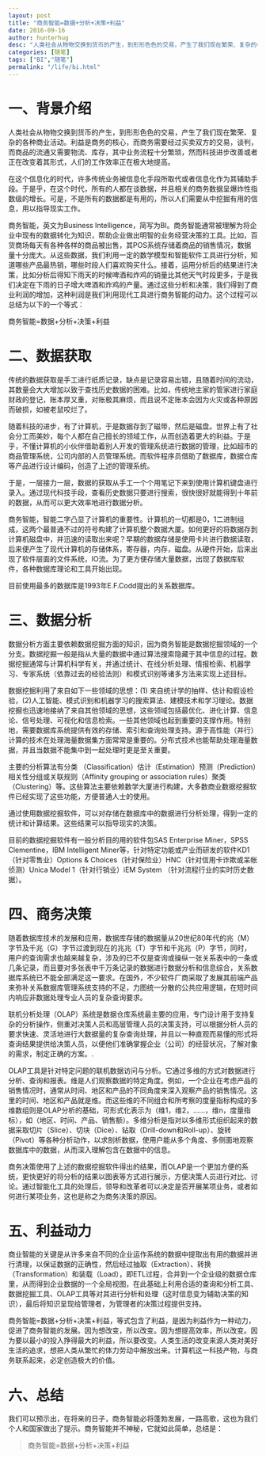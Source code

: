 ```yaml
---
layout: post  
title: "商务智能=数据+分析+决策+利益"
date: 2016-09-16
author: hunterhug
desc: "人类社会从物物交换到货币的产生，到形形色色的交易，产生了我们现在繁荣、复杂的各种商业活动。"
categories: [随笔]
tags: ["BI","随笔"]
permalink: "/life/bi.html"
--- 
```


# 一、背景介绍

人类社会从物物交换到货币的产生，到形形色色的交易，产生了我们现在繁荣、复杂的各种商业活动。利益是商务的核心，而商务需要经过买卖双方的交易，谈判，而商品的流通又需要物流、库存，其中业务流程十分繁琐，然而科技进步改善或者正在改变着其形式，人们的工作效率正在极大地提高。

在这个信息化的时代，许多传统业务被信息化手段所取代或者信息化作为其辅助手段。于是乎，在这个时代，所有的人都在谈数据，并且相关的商务数据呈爆炸性指数级的增长。可是，不是所有的数据都是有用的，所以人们需要从中挖掘有用的信息，用以指导现实工作。

商务智能，英文为Business Intelligence，简写为BI。商务智能通常被理解为将企业中现有的数据转化为知识，帮助企业做出明智的业务经营决策的工具。比如，百货商场每天有各种各样的商品被出售，其POS系统存储着商品的销售情况，数据量十分庞大。从这些数据，我们利用一定的数学模型和智能软件工具进行分析，知道哪些产品最热销，哪些时段人们喜欢购买什么。接着，运用分析后的结果进行决策，比如分析后得知下雨天的时候啤酒和炸鸡的销量比其他天气时段更多，于是我们决定在下雨的日子增大啤酒和炸鸡的产量。通过这些分析和决策，我们得到了商业利润的增加，这种利润是我们利用现代工具进行商务智能的动力。这个过程可以总结为以下的一个等式：

商务智能=数据+分析+决策+利益

# 二、数据获取

传统的数据获取是手工进行纸质记录，缺点是记录容易出错，且随着时间的流动，其数量会大大增加以致于查找历史数据的困难。比如，传统地主家的管家进行家庭财政的登记，账本厚又重，对账极其麻烦，而且说不定账本会因为火灾或各种原因而破损，如被老鼠咬烂了。

随着科技的进步，有了计算机，于是数据存到了磁带，然后是磁盘。世界上有了社会分工而美妙，每个人都在自己擅长的领域工作，从而创造着更大的利益。于是乎，不懂计算机的小伙伴借助着别人开发的管理系统进行数据的管理，比如超市的商品管理系统，公司内部的人员管理系统。而软件程序员借助了数据库，数据仓库等产品进行设计编码，创造了上述的管理系统。

于是，一层接力一层，数据的获取从手工一个个用笔记下来到使用计算机键盘进行录入。通过现代科技手段，查看历史数据只要进行搜索，很快很好就能得到十年前的数据，从而可以更大效率地进行数据分析。

商务智能，智能二字凸显了计算机的重要性。计算机的一切都是0，1二进制组成，这两个最普通不过的符号构建了计算机整个数据大厦。如何更好的将数据存到计算机磁盘中，并迅速的读取出来呢？早期的数据存储是使用卡片进行数据读取，后来便产生了现代计算机的存储体系，寄存器，内存，磁盘。从硬件开始，后来出现了软件层面的文件系统，IO流。为了更方便存储大量数据，出现了数据库软件，各种数据库理论和工具开始出现。

目前使用最多的数据库是1993年E.F.Codd提出的关系数据库。
 
# 三、数据分析

数据分析方面主要依赖数据挖掘方面的知识，因为商务智能是数据挖掘领域的一个分支。数据挖掘一般是指从大量的数据中通过算法搜索隐藏于其中信息的过程。数据挖掘通常与计算机科学有关，并通过统计、在线分析处理、情报检索、机器学习、专家系统（依靠过去的经验法则）和模式识别等诸多方法来实现上述目标。

数据挖掘利用了来自如下一些领域的思想：(1) 来自统计学的抽样、估计和假设检验，(2)人工智能、模式识别和机器学习的搜索算法、建模技术和学习理论。数据挖掘也迅速地接纳了来自其他领域的思想，这些领域包括最优化、进化计算、信息论、信号处理、可视化和信息检索。一些其他领域也起到重要的支撑作用。特别地，需要数据库系统提供有效的存储、索引和查询处理支持。源于高性能（并行）计算的技术在处理海量数据集方面常常是重要的。分布式技术也能帮助处理海量数据，并且当数据不能集中到一起处理时更是至关重要。

主要的分析算法有分类 （Classification）估计（Estimation）预测（Prediction）相关性分组或关联规则（Affinity grouping or association rules）聚类（Clustering）等。这些算法主要依赖数学大厦进行构建，大多数商业数据挖掘软件已经实现了这些功能，方便普通人士的使用。

通过使用数据挖掘软件，可以对存储在数据库中的数据进行分析处理，得到一定的统计和计算结果。这些结果可以指导现实的决策。

目前的数据挖掘软件有一般分析目的用的软件包SAS Enterprise Miner，SPSS Clementine，IBM Intelligent Miner等，针对特定功能或产业而研发的软件KD1（针对零售业）Options & Choices（针对保险业）HNC（针对信用卡诈欺或呆帐侦测）Unica Model 1（针对行销业）iEM System （针对流程行业的实时历史数据）。

# 四、商务决策

随着数据库技术的发展和应用，数据库存储的数据量从20世纪80年代的兆（M）字节及千兆（G）字节过渡到现在的兆兆（T）字节和千兆兆（P）字节，同时，用户的查询需求也越来越复杂，涉及的已不仅是查询或操纵一张关系表中的一条或几条记录，而且要对多张表中千万条记录的数据进行数据分析和信息综合，关系数据库系统已不能全部满足这一要求。在国外，不少软件厂商采取了发展其前端产品来弥补关系数据库管理系统支持的不足，力图统一分散的公共应用逻辑，在短时间内响应非数据处理专业人员的复杂查询要求。

联机分析处理（OLAP）系统是数据仓库系统最主要的应用，专门设计用于支持复杂的分析操作，侧重对决策人员和高层管理人员的决策支持，可以根据分析人员的要求快速、灵活地进行大数据量的复杂查询处理，并且以一种直观而易懂的形式将查询结果提供给决策人员，以便他们准确掌握企业（公司）的经营状况，了解对象的需求，制定正确的方案。.

OLAP工具是针对特定问题的联机数据访问与分析。它通过多维的方式对数据进行分析、查询和报表。维是人们观察数据的特定角度。例如，一个企业在考虑产品的销售情况时，通常从时间、地区和产品的不同角度来深入观察产品的销售情况。这里的时间、地区和产品就是维。而这些维的不同组合和所考察的度量指标构成的多维数组则是OLAP分析的基础，可形式化表示为（维1，维2，……，维n，度量指标），如（地区、时间、产品、销售额）。多维分析是指对以多维形式组织起来的数据采取切片（Slice）、切块（Dice）、钻取（Drill-down和Roll-up）、旋转（Pivot）等各种分析动作，以求剖析数据，使用户能从多个角度、多侧面地观察数据库中的数据，从而深入理解包含在数据中的信息。

商务决策使用了上述的数据挖掘软件得出的结果，而OLAP是一个更加方便的系统，更快更好的将分析的结果以图表等方式进行展示，方便决策人员进行对比、讨论。通过智能化工具的处理后，领导和改革者可以决定是否开展某项业务，或者如何进行某项业务，这也是称之为商务决策的原因。

# 五、利益动力

商业智能的关键是从许多来自不同的企业运作系统的数据中提取出有用的数据并进行清理，以保证数据的正确性，然后经过抽取（Extraction）、转换（Transformation）和装载（Load），即ETL过程，合并到一个企业级的数据仓库里，从而得到企业数据的一个全局视图，在此基础上利用合适的查询和分析工具、数据挖掘工具、OLAP工具等对其进行分析和处理（这时信息变为辅助决策的知识），最后将知识呈现给管理者，为管理者的决策过程提供支持。

商务智能=数据+分析+决策+利益，等式包含了利益，是因为利益作为一种动力，促进了商务智能的发展。因为想改变，所以改变。因为想提高效率，所以改变。因为要以最小的投入挣得最大的利益，所以要改变。人类生活的改变来源人类对美好生活的追求，想把人类从繁忙的体力劳动中解放出来。计算机这一科技产物，与商务联系起来，必定创造极大的价值。

# 六、总结

我们可以预示出，在将来的日子，商务智能必将蓬勃发展，一路高歌，这也为我们个人和国家做出了提示。商务智能并不神秘，它就如此简单，总结是：

>商务智能=数据+分析+决策+利益